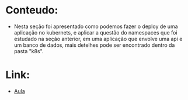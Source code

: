 # Conteudo:
- Nesta seção foi apresentado como podemos fazer o deploy de uma aplicação no kubernets, e aplicar a questão do namespaces que foi estudado na seção anterior, em uma aplicação que envolve uma api e um banco de dados, mais detelhes pode ser encontrado dentro da pasta "k8s".

# Link:
- [Aula](https://kubedev.club.hotmart.com/lesson/94JMJqznOg/subindo-a-aplicacao)
